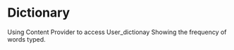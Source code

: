 # Dictionary
Using  Content Provider to access User_dictionay
Showing the frequency of words typed.
